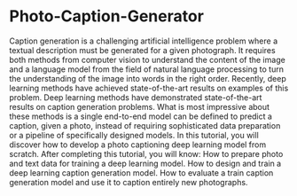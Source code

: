 # Photo-Caption-Generator
Caption generation is a challenging artificial intelligence problem where a textual description must be generated for a given photograph.  It requires both methods from computer vision to understand the content of the image and a language model from the field of natural language processing to turn the understanding of the image into words in the right order. Recently, deep learning methods have achieved state-of-the-art results on examples of this problem.  Deep learning methods have demonstrated state-of-the-art results on caption generation problems. What is most impressive about these methods is a single end-to-end model can be defined to predict a caption, given a photo, instead of requiring sophisticated data preparation or a pipeline of specifically designed models.  In this tutorial, you will discover how to develop a photo captioning deep learning model from scratch.  After completing this tutorial, you will know:  How to prepare photo and text data for training a deep learning model. How to design and train a deep learning caption generation model. How to evaluate a train caption generation model and use it to caption entirely new photographs.
